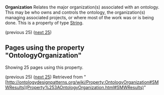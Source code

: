 __Organization__
Relates the major organization(s) associated with an ontology. This may be who owns and controls the ontology, the organization(s) managing associated projects, or where most of the work was or is being done. This is a property of type [String](../Type/String "Type:String").




  

(previous 25) ([next 25](http://ontologydesignpatterns.org/wiki/index.php?title=Property:OntologyOrganization&from=Smart+Product+Description+Object+%28SPDO%29#SMWResults "Property:OntologyOrganization"))
## Pages using the property "OntologyOrganization"


Showing 25 pages using this property.


(previous 25) ([next 25](http://ontologydesignpatterns.org/wiki/index.php?title=Property:OntologyOrganization&from=Smart+Product+Description+Object+%28SPDO%29#SMWResults "Property:OntologyOrganization"))
Retrieved from "[http://ontologydesignpatterns.org/wiki/Property:OntologyOrganization#SMWResults](Property%253AOntologyOrganization.html#SMWResults)"